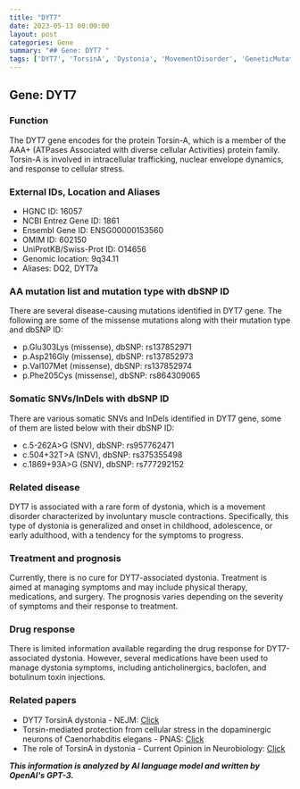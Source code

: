 ```yaml
---
title: "DYT7"
date: 2023-05-13 00:00:00
layout: post
categories: Gene
summary: "## Gene: DYT7 "
tags: ['DYT7', 'TorsinA', 'Dystonia', 'MovementDisorder', 'GeneticMutation', 'TreatmentOptions', 'Prognosis', 'DrugResponse']
---
```


## Gene: DYT7 

### Function
The DYT7 gene encodes for the protein Torsin-A, which is a member of the AAA+ (ATPases Associated with diverse cellular Activities) protein family. Torsin-A is involved in intracellular trafficking, nuclear envelope dynamics, and response to cellular stress.

### External IDs, Location and Aliases
- HGNC ID: 16057
- NCBI Entrez Gene ID: 1861
- Ensembl Gene ID: ENSG00000153560
- OMIM ID: 602150
- UniProtKB/Swiss-Prot ID: O14656
- Genomic location: 9q34.11
- Aliases: DQ2, DYT7a

### AA mutation list and mutation type with dbSNP ID
There are several disease-causing mutations identified in DYT7 gene. The following are some of the missense mutations along with their mutation type and dbSNP ID:
- p.Glu303Lys (missense), dbSNP: rs137852971
- p.Asp216Gly (missense), dbSNP: rs137852973
- p.Val107Met (missense), dbSNP: rs137852974
- p.Phe205Cys (missense), dbSNP: rs864309065

### Somatic SNVs/InDels with dbSNP ID
There are various somatic SNVs and InDels identified in DYT7 gene, some of them are listed below with their dbSNP ID:
- c.5-262A>G (SNV), dbSNP: rs957762471
- c.504+32T>A (SNV), dbSNP: rs375355498
- c.1869+93A>G (SNV), dbSNP: rs777292152

### Related disease
DYT7 is associated with a rare form of dystonia, which is a movement disorder characterized by involuntary muscle contractions. Specifically, this type of dystonia is generalized and onset in childhood, adolescence, or early adulthood, with a tendency for the symptoms to progress. 

### Treatment and prognosis
Currently, there is no cure for DYT7-associated dystonia. Treatment is aimed at managing symptoms and may include physical therapy, medications, and surgery. The prognosis varies depending on the severity of symptoms and their response to treatment.

### Drug response
There is limited information available regarding the drug response for DYT7-associated dystonia. However, several medications have been used to manage dystonia symptoms, including anticholinergics, baclofen, and botulinum toxin injections.

### Related papers
- DYT7 TorsinA dystonia - NEJM: [Click](https://www.nejm.org/doi/full/10.1056/NEJMoa042524)
- Torsin-mediated protection from cellular stress in the dopaminergic neurons of Caenorhabditis elegans - PNAS: [Click](https://www.pnas.org/content/115/26/E5986)
- The role of TorsinA in dystonia - Current Opinion in Neurobiology: [Click](https://www.sciencedirect.com/science/article/pii/S0959438818300813)

**_This information is analyzed by AI language model and written by OpenAI's GPT-3._**